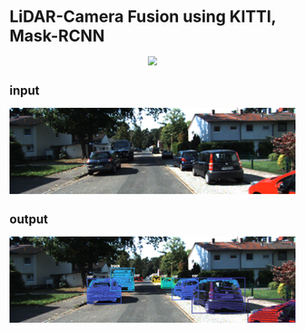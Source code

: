 # LiDAR-Camera Fusion using KITTI, Mask-RCNN
<p align=center>
 <img src="output.gif"/>
</p>

## input
![input](/download1.png)

## output
![output](/download2.png)
